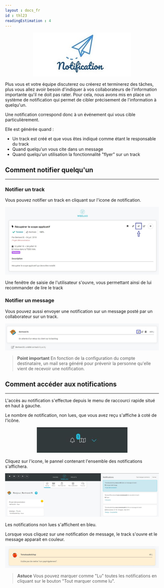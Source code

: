 ```yaml
---
layout : docs_fr
id : thl23
readingEstimation : 4
---
```


<p align="center">
<img src="notification.jpg">
</p>

Plus vous et votre équipe discuterez ou créerez et terminerez des tâches, plus vous allez avoir besoin d'indiquer à vos collaborateurs de l'information importante qu'il ne doit pas rater. Pour cela, nous avons mis en place un système de notification qui permet de cibler précisement de l'information à quelqu'un.

Une notification correspond donc à un événement qui vous cible particulièrement.  

Elle est générée quand : 
* Un track est créé et que vous êtes indiqué comme étant le responsable du track
* Quand quelqu'un vous cite dans un message 
* Quand quelqu'un utilisation la fonctionnalité "flyer" sur un track

## Comment notifier quelqu'un
--------------

### Notifier un track

Vous pouvez notifier un track en cliquant sur l'icone de notification. 

<p align="center">
<img src="notifTrack.jpg">
</p>

Une fenêtre de saisie de l'utilisateur s'ouvre, vous permettant ainsi de lui recommander de lire le track

### Notifier un message

Vous pouvez aussi envoyer une notification sur un message posté par un collaborateur sur un track. 

<p align="center">
<img src="notifMessage.jpg">
</p>


> **Point important**
>En fonction de la configuration du compte destinataire, un mail sera généré pour prévenir la personne qu'elle vient de recevoir une notification. 
>

## Comment accéder aux notifications
--------------

L'accès au notification s'effectue depuis le menu de raccourci rapide situé en haut à gauche. 

Le nombre de notification, non lues, que vous avez reçu s'affiche à coté de l'icône.

<p align="center">
<img src="iconeNotif.jpg">
</p>

Cliquez sur l'icone, le pannel contenant l'ensemble des notifications s'affichera.

<p align="center">
<img src="panelNotif.jpg">
</p>

Les notifications non lues s'affichent en bleu. 

Lorsque vous cliquez sur une notification de message, le track s'ouvre et le message apparait en couleur. 


<p align="center">
<img src="messageNotif.jpg">
</p>

> **Astuce**
>Vous pouvez marquer comme "Lu" toutes les notifications en cliquant sur le bouton "Tout marquer comme lu". 
>
